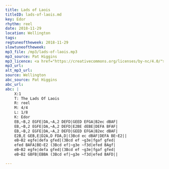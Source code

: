 ```yaml
---
title: Lads of Laois
titleID: lads-of-laois.md
key: Edor
rhythm: reel
date: 2018-11-29
location: Wellington
tags:
regtuneoftheweek: 2018-11-29
slowtuneoftheweek:
mp3_file: /mp3/lads-of-laois.mp3
mp3_source: Pat Higgins
mp3_licence: <a href="https://creativecommons.org/licenses/by-nc/4.0/">CC-BY-NC-4.0</a>
mp3_url:
alt_mp3_url:
source: Wellington
abc_source: Pat Higgins
abc_url:
abc: |
    X:1
    T: The Lads Of Laois
    R: reel
    M: 4/4
    L: 1/8
    K: Edor
    EB,~B,2 EGFE|DA,~A,2 DEFD|GEED EFGA|B2ec dBAF|
    EB,~B,2 EGFE|DA,~A,2 DEFD|E2BE dEBE|DEFA BFAF|
    EB,~B,2 EGFE|DA,~A,2 DEFD|GEED EFGA|B2ec dBAF|
    E2B,E GEB,E|D2A,D FDA,D|(3Bcd ec dBAF|DEFA BE~E2||
    eB~B2 egfe|defa gfed|(3Bcd ef ~g3e|fgaf gfed|
    efed BAFA|BE~E2 (3Bcd ef|~g3e ~f3d|efed BAgf|
    eB~B2 egfe|defa gfed|(3Bcd ef ~g3e|fgaf gfed|
    eB~B2 GBFB|EBBA (3Bcd ef|~g3e ~f3d|efed BAFD||

---
```

